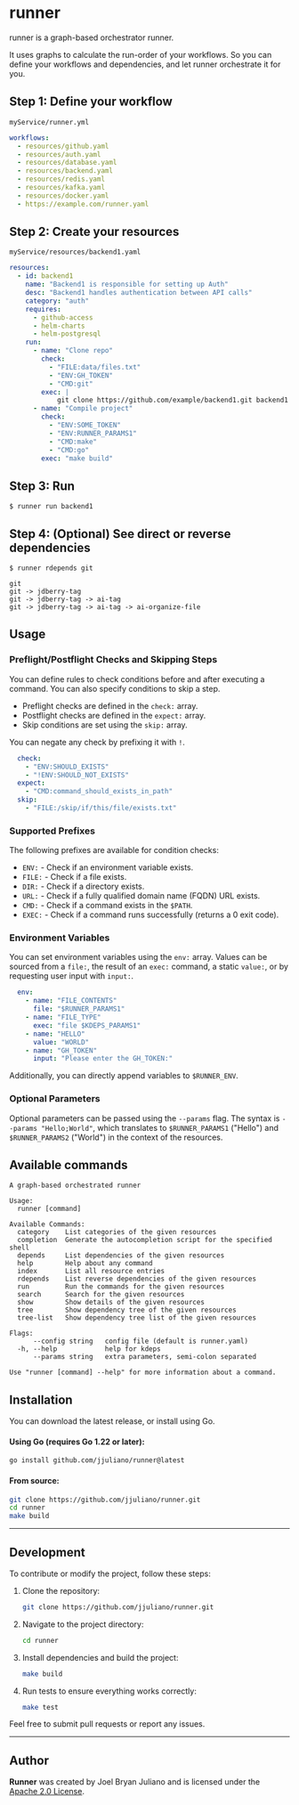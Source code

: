 # runner
runner is a graph-based orchestrator runner.

It uses graphs to calculate the run-order of your workflows.
So you can define your workflows and dependencies, and let runner orchestrate it for you.

## Step 1: Define your workflow
`myService/runner.yml`

```yaml
workflows:
  - resources/github.yaml
  - resources/auth.yaml
  - resources/database.yaml
  - resources/backend.yaml
  - resources/redis.yaml
  - resources/kafka.yaml
  - resources/docker.yaml
  - https://example.com/runner.yaml
```

## Step 2: Create your resources
`myService/resources/backend1.yaml`

```yaml
resources:
  - id: backend1
    name: "Backend1 is responsible for setting up Auth"
    desc: "Backend1 handles authentication between API calls"
    category: "auth"
    requires:
      - github-access
      - helm-charts
      - helm-postgresql
    run:
      - name: "Clone repo"
        check:
          - "FILE:data/files.txt"
          - "ENV:GH_TOKEN"
          - "CMD:git"
        exec: |
            git clone https://github.com/example/backend1.git backend1
      - name: "Compile project"
        check:
          - "ENV:SOME_TOKEN"
          - "ENV:RUNNER_PARAMS1"
          - "CMD:make"
          - "CMD:go"
        exec: "make build"
```

## Step 3: Run

`$ runner run backend1`

## Step 4: (Optional) See direct or reverse dependencies

`$ runner rdepends git`

```text
git
git -> jdberry-tag
git -> jdberry-tag -> ai-tag
git -> jdberry-tag -> ai-tag -> ai-organize-file
```

## Usage

### Preflight/Postflight Checks and Skipping Steps

You can define rules to check conditions before and after executing a command. You can also specify conditions to skip a step.

* Preflight checks are defined in the `check:` array.
* Postflight checks are defined in the `expect:` array.
* Skip conditions are set using the `skip:` array.

You can negate any check by prefixing it with `!`.

```yaml
  check:
    - "ENV:SHOULD_EXISTS"
    - "!ENV:SHOULD_NOT_EXISTS"
  expect:
    - "CMD:command_should_exists_in_path"
  skip:
    - "FILE:/skip/if/this/file/exists.txt"
```

### Supported Prefixes

The following prefixes are available for condition checks:

* `ENV:`  - Check if an environment variable exists.
* `FILE:` - Check if a file exists.
* `DIR:`  - Check if a directory exists.
* `URL:`  - Check if a fully qualified domain name (FQDN) URL exists.
* `CMD:`  - Check if a command exists in the `$PATH`.
* `EXEC:` - Check if a command runs successfully (returns a 0 exit code).

### Environment Variables

You can set environment variables using the `env:` array. Values can be sourced from a `file:`, the result of an `exec:` command, a static `value:`, or by requesting user input with `input:`.

```yaml
  env:
    - name: "FILE_CONTENTS"
      file: "$RUNNER_PARAMS1"
    - name: "FILE_TYPE"
      exec: "file $KDEPS_PARAMS1"
    - name: "HELLO"
      value: "WORLD"
    - name: "GH_TOKEN"
      input: "Please enter the GH_TOKEN:"
```

Additionally, you can directly append variables to `$RUNNER_ENV`.

### Optional Parameters

Optional parameters can be passed using the `--params` flag. The syntax is `--params "Hello;World"`, which translates to `$RUNNER_PARAMS1` ("Hello") and `$RUNNER_PARAMS2` ("World") in the context of the resources.

## Available commands

```
A graph-based orchestrated runner

Usage:
  runner [command]

Available Commands:
  category    List categories of the given resources
  completion  Generate the autocompletion script for the specified shell
  depends     List dependencies of the given resources
  help        Help about any command
  index       List all resource entries
  rdepends    List reverse dependencies of the given resources
  run         Run the commands for the given resources
  search      Search for the given resources
  show        Show details of the given resources
  tree        Show dependency tree of the given resources
  tree-list   Show dependency tree list of the given resources

Flags:
      --config string   config file (default is runner.yaml)
  -h, --help            help for kdeps
      --params string   extra parameters, semi-colon separated

Use "runner [command] --help" for more information about a command.
```

## Installation

You can download the latest release, or install using Go.

#### Using Go (requires Go 1.22 or later):
```bash
go install github.com/jjuliano/runner@latest
```

#### From source:
```bash
git clone https://github.com/jjuliano/runner.git
cd runner
make build
```

---

## Development

To contribute or modify the project, follow these steps:

1. Clone the repository:
   ```bash
   git clone https://github.com/jjuliano/runner.git
   ```

2. Navigate to the project directory:
   ```bash
   cd runner
   ```

3. Install dependencies and build the project:
   ```bash
   make build
   ```

4. Run tests to ensure everything works correctly:
   ```bash
   make test
   ```

Feel free to submit pull requests or report any issues.

---

## Author

**Runner** was created by Joel Bryan Juliano and is licensed under the [Apache 2.0 License](https://www.apache.org/licenses/LICENSE-2.0).
